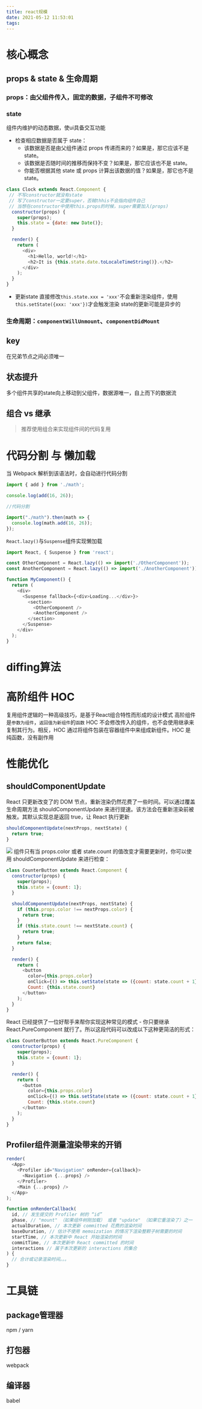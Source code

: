 ```yaml
---
title: react规模
date: 2021-05-12 11:53:01
tags:
---
```



# 核心概念
## props & state & 生命周期
### props：由父组件传入，固定的数据，子组件不可修改
### state
组件内维护的动态数据，使ui具备交互功能

- 检查相应数据是否属于 state：
    - 该数据是否是由父组件通过 props 传递而来的？如果是，那它应该不是 state。
    - 该数据是否随时间的推移而保持不变？如果是，那它应该也不是 state。
    - 你能否根据其他 state 或 props 计算出该数据的值？如果是，那它也不是 state。
```js
class Clock extends React.Component {
 // 不写constructor就没有state
 // 写了constructor一定要super，否贼thhis不会指向组件自己
 // 当想在constructor中使用this.props的时候，super需要加入(props)
  constructor(props) {
    super(props);
    this.state = {date: new Date()};
  }

  render() {
    return (
      <div>
        <h1>Hello, world!</h1>
        <h2>It is {this.state.date.toLocaleTimeString()}.</h2>
      </div>
    );
  }
}
```
- 更新state
直接修改`this.state.xxx = 'xxx'`不会重新渲染组件，使用`this.setState({xxx: 'xxx'})`才会触发渲染
state的更新可能是异步的


### 生命周期：`componentWillUnmount`、`componentDidMount`

## key
在兄弟节点之间必须唯一

## 状态提升
多个组件共享的state向上移动到父组件，数据源唯一，自上而下的数据流
## 组合 vs 继承
> 推荐使用组合来实现组件间的代码复用

# 代码分割 与 懒加载

当 Webpack 解析到该语法时，会自动进行代码分割
```js
import { add } from './math';

console.log(add(16, 26));

//代码分割

import("./math").then(math => {
  console.log(math.add(16, 26));
});
```

`React.lazy()`与`Suspense`组件实现懒加载
```js
import React, { Suspense } from 'react';

const OtherComponent = React.lazy(() => import('./OtherComponent'));
const AnotherComponent = React.lazy(() => import('./AnotherComponent'));

function MyComponent() {
  return (
    <div>
      <Suspense fallback={<div>Loading...</div>}>
        <section>
          <OtherComponent />
          <AnotherComponent />
        </section>
      </Suspense>
    </div>
  );
}
```
# diffing算法

# 高阶组件 HOC

复用组件逻辑的一种高级技巧，是基于React组合特性而形成的设计模式
高阶组件是`参数为组件`，`返回值为新组件`的`函数`
HOC 不会修改传入的组件，也不会使用继承来复制其行为。相反，HOC 通过将组件包装在容器组件中来组成新组件。HOC 是纯函数，没有副作用

# 性能优化
## shouldComponentUpdate
React 只更新改变了的 DOM 节点，重新渲染仍然花费了一些时间。可以通过覆盖生命周期方法 shouldComponentUpdate 来进行提速。该方法会在重新渲染前被触发。其默认实现总是返回 true，让 React 执行更新
```js
shouldComponentUpdate(nextProps, nextState) {
  return true;
}
```
![](./should-component-update.png)
组件只有当 props.color 或者 state.count 的值改变才需要更新时，你可以使用 shouldComponentUpdate 来进行检查：
```js
class CounterButton extends React.Component {
  constructor(props) {
    super(props);
    this.state = {count: 1};
  }

  shouldComponentUpdate(nextProps, nextState) {
    if (this.props.color !== nextProps.color) {
      return true;
    }
    if (this.state.count !== nextState.count) {
      return true;
    }
    return false;
  }

  render() {
    return (
      <button
        color={this.props.color}
        onClick={() => this.setState(state => ({count: state.count + 1}))}>
        Count: {this.state.count}
      </button>
    );
  }
}
```
React 已经提供了一位好帮手来帮你实现这种常见的模式 - 你只要继承 React.PureComponent 就行了。所以这段代码可以改成以下这种更简洁的形式：
```js
class CounterButton extends React.PureComponent {
  constructor(props) {
    super(props);
    this.state = {count: 1};
  }

  render() {
    return (
      <button
        color={this.props.color}
        onClick={() => this.setState(state => ({count: state.count + 1}))}>
        Count: {this.state.count}
      </button>
    );
  }
}
```

## Profiler组件测量渲染带来的开销

```js
render(
  <App>
    <Profiler id="Navigation" onRender={callback}>
      <Navigation {...props} />
    </Profiler>
    <Main {...props} />
  </App>
);

function onRenderCallback(
  id, // 发生提交的 Profiler 树的 “id”
  phase, // "mount" （如果组件树刚加载） 或者 "update" （如果它重渲染了）之一
  actualDuration, // 本次更新 committed 花费的渲染时间
  baseDuration, // 估计不使用 memoization 的情况下渲染整颗子树需要的时间
  startTime, // 本次更新中 React 开始渲染的时间
  commitTime, // 本次更新中 React committed 的时间
  interactions // 属于本次更新的 interactions 的集合
) {
  // 合计或记录渲染时间。。。
}
```

# 工具链

## package管理器
npm / yarn

## 打包器
webpack 

## 编译器
babel
